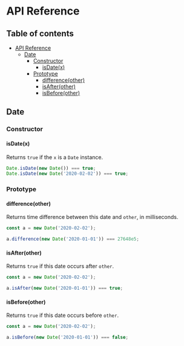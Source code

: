 # API Reference

## Table of contents <!-- omit in toc -->

- [API Reference](#api-reference)
  - [Date](#date)
    - [Constructor](#constructor)
      - [isDate(x)](#isdatex)
    - [Prototype](#prototype)
      - [difference(other)](#differenceother)
      - [isAfter(other)](#isafterother)
      - [isBefore(other)](#isbeforeother)

## Date

### Constructor

#### isDate(x)

Returns `true` if the `x` is a `Date` instance.

```ts
Date.isDate(new Date()) === true;
Date.isDate(new Date('2020-02-02')) === true;
```

### Prototype

#### difference(other)

Returns time difference between this date and `other`, in milliseconds.

```ts
const a = new Date('2020-02-02');

a.difference(new Date('2020-01-01')) === 27648e5;
```

#### isAfter(other)

Returns `true` if this date occurs after `other`.

```ts
const a = new Date('2020-02-02');

a.isAfter(new Date('2020-01-01')) === true;
```

#### isBefore(other)

Returns `true` if this date occurs before `other`.

```ts
const a = new Date('2020-02-02');

a.isBefore(new Date('2020-01-01')) === false;
```
